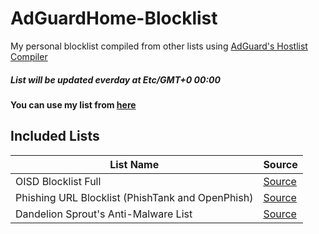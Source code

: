 # AdGuardHome-Blocklist
My personal blocklist compiled from other lists using [AdGuard's Hostlist Compiler](https://github.com/AdguardTeam/HostlistCompiler)
##### List will be updated everday at Etc/GMT+0	 00:00
#### You can use my list from [here](https://raw.githubusercontent.com/DemirSe/AdGuardHome-Blocklist/main/blocklist.txt)
## Included Lists
| List Name | Source |
|---|---|
| OISD Blocklist Full | [Source](https://abp.oisd.nl/) |
| Phishing URL Blocklist (PhishTank and OpenPhish) | [Source](https://malware-filter.gitlab.io/malware-filter/phishing-filter-agh.txt) |
|Dandelion Sprout's Anti-Malware List | [Source](https://raw.githubusercontent.com/DandelionSprout/adfilt/master/Alternate%20versions%20Anti-Malware%20List/AntiMalwareAdGuardHome.txt) |

